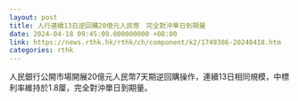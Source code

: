 ```yaml
---
layout: post
title: 人行連續13日逆回購20億元人民幣　完全對沖單日到期量
date: 2024-04-18 09:45:09.000000000 +08:00
link: https://news.rthk.hk/rthk/ch/component/k2/1749386-20240418.htm
categories: rthk
---
```


人民銀行公開市場開展20億元人民幣7天期逆回購操作，連續13日相同規模，中標利率維持於1.8厘，完全對沖單日到期量。
